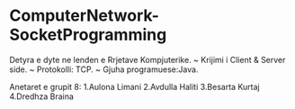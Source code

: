 # ComputerNetwork-SocketProgramming
Detyra e dyte ne lenden e Rrjetave Kompjuterike.
~ Krijimi i Client & Server side.
~ Protokolli: TCP.
~ Gjuha programuese:Java.

Anetaret e grupit 8:
1.Aulona Limani
2.Avdulla Haliti
3.Besarta Kurtaj
4.Dredhza Braina
